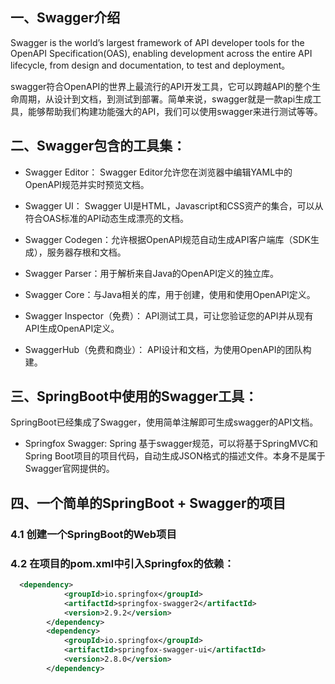 
## 一、Swagger介绍

Swagger is the world’s largest framework of API developer tools for the OpenAPI Specification(OAS), enabling development across the entire API lifecycle, from design and documentation, to test and deployment。

swagger符合OpenAPI的世界上最流行的API开发工具，它可以跨越API的整个生命周期，从设计到文档，到测试到部署。简单来说，swagger就是一款api生成工具，能够帮助我们构建功能强大的API，我们可以使用swagger来进行测试等等。

## 二、Swagger包含的工具集：

- Swagger Editor： Swagger Editor允许您在浏览器中编辑YAML中的OpenAPI规范并实时预览文档。

- Swagger UI： Swagger UI是HTML，Javascript和CSS资产的集合，可以从符合OAS标准的API动态生成漂亮的文档。

- Swagger Codegen：允许根据OpenAPI规范自动生成API客户端库（SDK生成），服务器存根和文档。

- Swagger Parser：用于解析来自Java的OpenAPI定义的独立库。

- Swagger Core：与Java相关的库，用于创建，使用和使用OpenAPI定义。

- Swagger Inspector（免费）： API测试工具，可让您验证您的API并从现有API生成OpenAPI定义。

- SwaggerHub（免费和商业）： API设计和文档，为使用OpenAPI的团队构建。

## 三、SpringBoot中使用的Swagger工具：

SpringBoot已经集成了Swagger，使用简单注解即可生成swagger的API文档。

- Springfox Swagger: Spring 基于swagger规范，可以将基于SpringMVC和Spring Boot项目的项目代码，自动生成JSON格式的描述文件。本身不是属于Swagger官网提供的。

## 四、一个简单的SpringBoot + Swagger的项目

### 4.1 创建一个SpringBoot的Web项目

### 4.2 在项目的pom.xml中引入Springfox的依赖：

```xml
  <dependency>
            <groupId>io.springfox</groupId>
            <artifactId>springfox-swagger2</artifactId>
            <version>2.9.2</version>
        </dependency>
        <dependency>
            <groupId>io.springfox</groupId>
            <artifactId>springfox-swagger-ui</artifactId>
            <version>2.8.0</version>
        </dependency>
```


